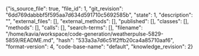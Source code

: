 {"is_source_file": true, "file_id": 1, "git_revision": "6dd769dabbbf5f595aa7d634d591710c5692585b", "state": 1, "description": "", "external_files": [], "external_methods": [], "published": [], "classes": [], "methods": [], "calls": [], "search-terms": [], "filename": "/home/kavia/workspace/code-generation/weatherpulse-5829-5859/README.md", "hash": "533a3a7d6c51f2ffb20ca4a85710aaf6", "format-version": 4, "code-base-name": "default", "knowledge_revision": 2}